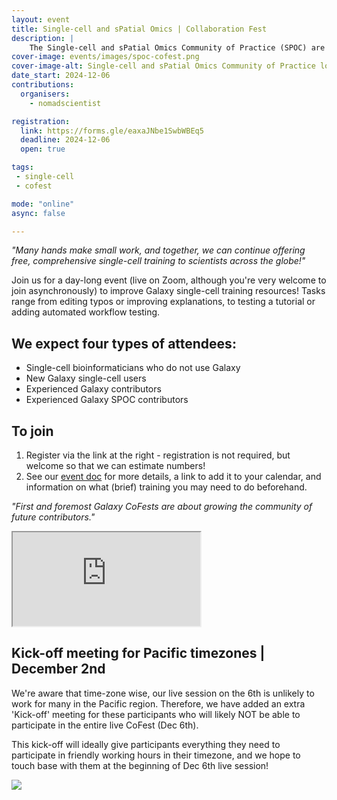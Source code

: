 ```yaml
---
layout: event
title: Single-cell and sPatial Omics | Collaboration Fest
description: |
    The Single-cell and sPatial Omics Community of Practice (SPOC) are hosting their first Collaboration Fest, welcoming new and experienced contributors to our training materials.
cover-image: events/images/spoc-cofest.png
cover-image-alt: Single-cell and sPatial Omics Community of Practice logo showing a circle of diverse people holding hands around a swirling single-cell cluster plot.
date_start: 2024-12-06
contributions:
  organisers:
    - nomadscientist

registration:
  link: https://forms.gle/eaxaJNbe1SwbWBEq5
  deadline: 2024-12-06
  open: true

tags:
 - single-cell
 - cofest

mode: "online"
async: false

---
```

*"Many hands make small work, and together, we can continue offering free, comprehensive single-cell training to scientists across the globe!"*

Join us for a day-long event (live on Zoom, although you're very welcome to join asynchronously) to improve Galaxy single-cell training resources! Tasks range from editing typos or improving explanations, to testing a tutorial or adding automated workflow testing.

## We expect four types of attendees:

 - Single-cell bioinformaticians who do not use Galaxy
 - New Galaxy single-cell users
 - Experienced Galaxy contributors
 - Experienced Galaxy SPOC contributors

## To join
1. Register via the link at the right - registration is not required, but welcome so that we can estimate numbers!
2. See our [event doc](https://docs.google.com/document/d/1GRAY_uE3dtyaGlKR7rqCXgjrJQUkgch-eyc7AsipYMc/edit?tab=t.k5a3rg712bse) for more details, a link to add it to your calendar, and information on what (brief) training you may need to do beforehand. 

*"First and foremost Galaxy CoFests are about growing the community of future contributors."*

<iframe src="https://calendar.google.com/calendar/event?action=TEMPLATE&amp;tmeid=MnFnMnQxazgxdXRiZnY4OWlwbzFuanJlZ2MgZ2FsYXh5LnNjLmNvcEBt&amp;tmsrc=galaxy.sc.cop%40gmail.com"><img border="0" src="https://www.google.com/calendar/images/ext/gc_button1_en-GB.gif" style="border:solid 1px #777" width="800" height="300" frameborder="0" scrolling="no"></iframe>

## Kick-off meeting for Pacific timezones | December 2nd
We're aware that time-zone wise, our live session on the 6th is unlikely to work for many in the Pacific region. Therefore, we have added an extra 'Kick-off' meeting for these participants who will likely NOT be able to participate in the entire live CoFest (Dec 6th).

This kick-off will ideally give participants everything they need to participate in friendly working hours in their timezone, and we hope to touch base with them at the beginning of Dec 6th live session!

<a target="_blank" href="https://calendar.google.com/calendar/event?action=TEMPLATE&amp;tmeid=MXNuZzkwZmprNGFlbzhlcnE0NzNtOW45amkgZ2FsYXh5LnNjLmNvcEBt&amp;tmsrc=galaxy.sc.cop%40gmail.com"><img border="0" src="https://www.google.com/calendar/images/ext/gc_button1_en-GB.gif"></a>
